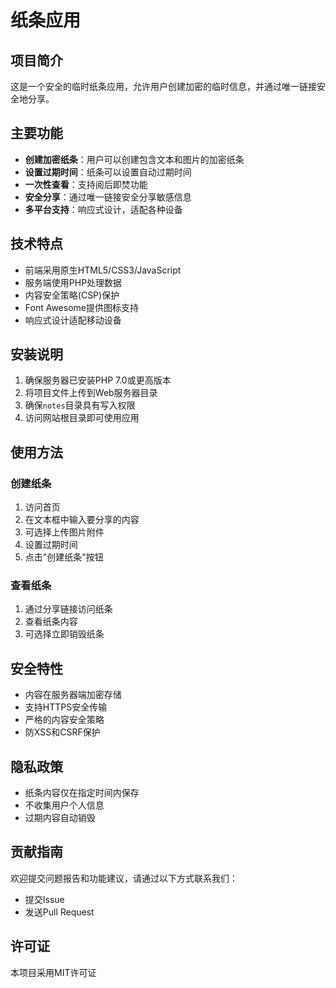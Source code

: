 # 纸条应用

## 项目简介

这是一个安全的临时纸条应用，允许用户创建加密的临时信息，并通过唯一链接安全地分享。

## 主要功能

- **创建加密纸条**：用户可以创建包含文本和图片的加密纸条
- **设置过期时间**：纸条可以设置自动过期时间
- **一次性查看**：支持阅后即焚功能
- **安全分享**：通过唯一链接安全分享敏感信息
- **多平台支持**：响应式设计，适配各种设备

## 技术特点

- 前端采用原生HTML5/CSS3/JavaScript
- 服务端使用PHP处理数据
- 内容安全策略(CSP)保护
- Font Awesome提供图标支持
- 响应式设计适配移动设备

## 安装说明

1. 确保服务器已安装PHP 7.0或更高版本
2. 将项目文件上传到Web服务器目录
3. 确保`notes`目录具有写入权限
4. 访问网站根目录即可使用应用

## 使用方法

### 创建纸条
1. 访问首页
2. 在文本框中输入要分享的内容
3. 可选择上传图片附件
4. 设置过期时间
5. 点击"创建纸条"按钮

### 查看纸条
1. 通过分享链接访问纸条
2. 查看纸条内容
3. 可选择立即销毁纸条

## 安全特性

- 内容在服务器端加密存储
- 支持HTTPS安全传输
- 严格的内容安全策略
- 防XSS和CSRF保护

## 隐私政策

- 纸条内容仅在指定时间内保存
- 不收集用户个人信息
- 过期内容自动销毁

## 贡献指南

欢迎提交问题报告和功能建议，请通过以下方式联系我们：
- 提交Issue
- 发送Pull Request

## 许可证

本项目采用MIT许可证